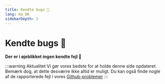 ```yaml
---
title: Kendte bugs 🐛
lang: da_DK
sidebarDepth: 2
---
```


# Kendte bugs :bug:

**Der er i øjeblikket ingen kendte fejl :tada:**

:::warning Aktualitet
Vi gør vores bedste for at holde denne side opdateret. Bemærk dog, at dette desværre ikke altid er muligt. Du kan også finde nogle af de rapporterede fejl i vores [Github-problemer](https://github.com/LSS-Manager/LSSM-V.4/issues?q=is%3Aissue+is%3Aopen+label%3Abug)
:::
